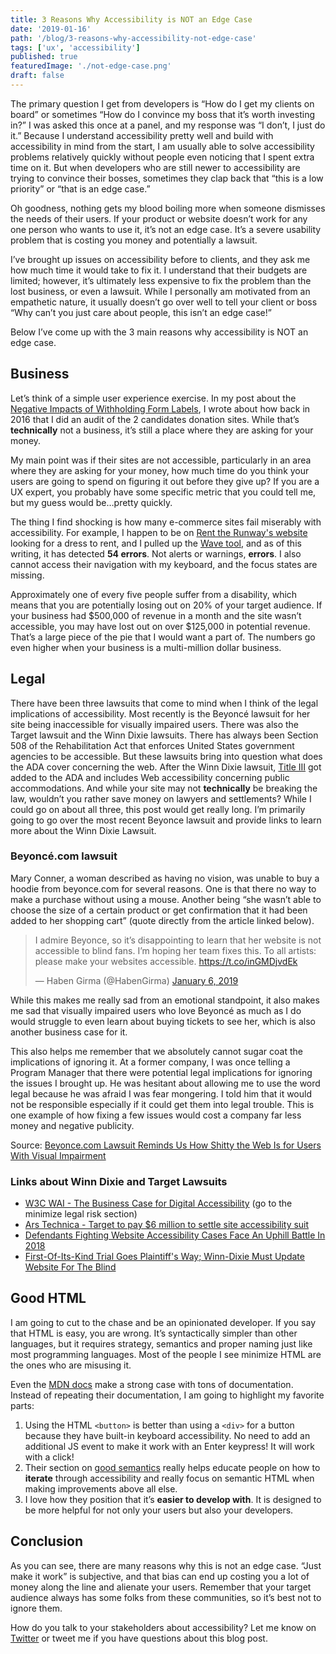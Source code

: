 ```yaml
---
title: 3 Reasons Why Accessibility is NOT an Edge Case
date: '2019-01-16'
path: '/blog/3-reasons-why-accessibility-not-edge-case'
tags: ['ux', 'accessibility']
published: true
featuredImage: './not-edge-case.png'
draft: false
---
```


The primary question I get from developers is “How do I get my clients on board” or sometimes “How do I convince my boss that it’s worth investing in?” I was asked this once at a panel, and my response was “I don’t, I just do it.” Because I understand accessibility pretty well and build with accessibility in mind from the start, I am usually able to solve accessibility problems relatively quickly without people even noticing that I spent extra time on it. But when developers who are still newer to accessibility are trying to convince their bosses, sometimes they clap back that “this is a low priority” or “that is an edge case.”

Oh goodness, nothing gets my blood boiling more when someone dismisses the needs of their users. If your product or website doesn’t work for any one person who wants to use it, it’s not an edge case. It’s a severe usability problem that is costing you money and potentially a lawsuit.

I’ve brought up issues on accessibility before to clients, and they ask me how much time it would take to fix it. I understand that their budgets are limited; however, it’s ultimately less expensive to fix the problem than the lost business, or even a lawsuit. While I personally am motivated from an empathetic nature, it usually doesn’t go over well to tell your client or boss “Why can’t you just care about people, this isn’t an edge case!”

Below I’ve come up with the 3 main reasons why accessibility is NOT an edge case.

## Business

Let’s think of a simple user experience exercise. In my post about the [Negative Impacts of Withholding Form Labels](/blog/negative-impacts-withholding-form-labels), I wrote about how back in 2016 that I did an audit of the 2 candidates donation sites. While that’s **technically** not a business, it’s still a place where they are asking for your money.

My main point was if their sites are not accessible, particularly in an area where they are asking for your money, how much time do you think your users are going to spend on figuring it out before they give up? If you are a UX expert, you probably have some specific metric that you could tell me, but my guess would be…pretty quickly.

The thing I find shocking is how many e-commerce sites fail miserably with accessibility. For example, I happen to be on [Rent the Runway's website](https://www.renttherunway.com/) looking for a dress to rent, and I pulled up the [Wave tool](https://wave.webaim.org/), and as of this writing, it has detected **54 errors**. Not alerts or warnings, **errors**. I also cannot access their navigation with my keyboard, and the focus states are missing.

Approximately one of every five people suffer from a disability, which means that you are potentially losing out on 20% of your target audience. If your business had $500,000 of revenue in a month and the site wasn’t accessible, you may have lost out on over $125,000 in potential revenue. That’s a large piece of the pie that I would want a part of. The numbers go even higher when your business is a multi-million dollar business.

## Legal

There have been three lawsuits that come to mind when I think of the legal implications of accessibility. Most recently is the Beyoncé lawsuit for her site being inaccessible for visually impaired users. There was also the Target lawsuit and the Winn Dixie lawsuits. There has always been Section 508 of the Rehabilitation Act that enforces United States government agencies to be accessible. But these lawsuits bring into question what does the ADA cover concerning the web. After the Winn Dixie lawsuit, [Title III](https://www.ada.gov/regs2010/titleIII_2010/titleIII_2010_regulations.htm) got added to the ADA and includes Web accessibility concerning public accommodations. And while your site may not **technically** be breaking the law, wouldn’t you rather save money on lawyers and settlements? While I could go on about all three, this post would get really long. I’m primarily going to go over the most recent Beyonce lawsuit and provide links to learn more about the Winn Dixie Lawsuit.

### Beyoncé.com lawsuit

Mary Conner, a woman described as having no vision, was unable to buy a hoodie from beyonce.com for several reasons. One is that there no way to make a purchase without using a mouse. Another being “she wasn’t able to choose the size of a certain product or get confirmation that it had been added to her shopping cart” (quote directly from the article linked below).

<blockquote class="twitter-tweet" data-lang="en"><p lang="en" dir="ltr">I admire Beyonce, so it’s disappointing to learn that her website is not accessible to blind fans. I’m hoping her team fixes this. To all artists: please make your websites accessible. <a href="https://t.co/inGMDjvdEk">https://t.co/inGMDjvdEk</a></p>&mdash; Haben Girma (@HabenGirma) <a href="https://twitter.com/HabenGirma/status/1081825648274956288?ref_src=twsrc%5Etfw">January 6, 2019</a></blockquote>

While this makes me really sad from an emotional standpoint, it also makes me sad that visually impaired users who love Beyoncé as much as I do would struggle to even learn about buying tickets to see her, which is also another business case for it.

This also helps me remember that we absolutely cannot sugar coat the implications of ignoring it. At a former company, I was once telling a Program Manager that there were potential legal implications for ignoring the issues I brought up. He was hesitant about allowing me to use the word legal because he was afraid I was fear mongering. I told him that it would not be responsible especially if it could get them into legal trouble. This is one example of how fixing a few issues would cost a company far less money and negative publicity.

Source: [Beyonce.com Lawsuit Reminds Us How Shitty the Web Is for Users With Visual Impairment](https://gizmodo.com/beyonce-com-lawsuit-reminds-us-how-shitty-the-web-is-fo-1831493336)

### Links about Winn Dixie and Target Lawsuits

- [W3C WAI - The Business Case for Digital Accessibility](https://www.w3.org/WAI/business-case/) (go to the minimize legal risk section)
- [Ars Technica - Target to pay \$6 million to settle site accessibility suit](https://arstechnica.com/uncategorized/2008/08/target-to-pay-6-million-to-settle-site-accessibility-suit/)
- [Defendants Fighting Website Accessibility Cases Face An Uphill Battle In 2018](https://www.adatitleiii.com/tag/winn-dixie/)
- [First-Of-Its-Kind Trial Goes Plaintiff's Way; Winn-Dixie Must Update Website For The Blind](https://www.forbes.com/sites/legalnewsline/2017/06/13/first-of-its-kind-trial-goes-plaintiffs-way-winn-dixie-must-update-website-for-the-blind/#2890a7561b38)

## Good HTML

I am going to cut to the chase and be an opinionated developer. If you say that HTML is easy, you are wrong. It’s syntactically simpler than other languages, but it requires strategy, semantics and proper naming just like most programming languages. Most of the people I see minimize HTML are the ones who are misusing it.

Even the [MDN docs](https://developer.mozilla.org/en-US/docs/Learn/Accessibility/HTML) make a strong case with tons of documentation. Instead of repeating their documentation, I am going to highlight my favorite parts:

1. Using the HTML `<button>` is better than using a `<div>` for a button because they have built-in keyboard accessibility. No need to add an additional JS event to make it work with an Enter keypress! It will work with a click!
2. Their section on [good semantics](https://developer.mozilla.org/en-US/docs/Learn/Accessibility/HTML#Good_semantics) really helps educate people on how to **iterate** through accessibility and really focus on semantic HTML when making improvements above all else.
3. I love how they position that it’s **easier to develop with**. It is designed to be more helpful for not only your users but also your developers.

## Conclusion

As you can see, there are many reasons why this is not an edge case. “Just make it work” is subjective, and that bias can end up costing you a lot of money along the line and alienate your users. Remember that your target audience always has some folks from these communities, so it’s best not to ignore them.

How do you talk to your stakeholders about accessibility? Let me know on [Twitter](https://twitter.com/LittleKope/) or tweet me if you have questions about this blog post.
